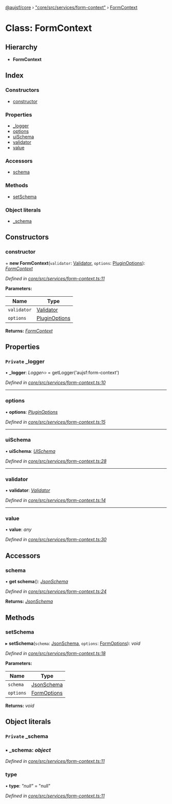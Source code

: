 [@aujsf/core](../README.md) › ["core/src/services/form-context"](../modules/_core_src_services_form_context_.md) › [FormContext](_core_src_services_form_context_.formcontext.md)

# Class: FormContext

## Hierarchy

* **FormContext**

## Index

### Constructors

* [constructor](_core_src_services_form_context_.formcontext.md#constructor)

### Properties

* [_logger](_core_src_services_form_context_.formcontext.md#private-_logger)
* [options](_core_src_services_form_context_.formcontext.md#options)
* [uiSchema](_core_src_services_form_context_.formcontext.md#uischema)
* [validator](_core_src_services_form_context_.formcontext.md#validator)
* [value](_core_src_services_form_context_.formcontext.md#value)

### Accessors

* [schema](_core_src_services_form_context_.formcontext.md#schema)

### Methods

* [setSchema](_core_src_services_form_context_.formcontext.md#setschema)

### Object literals

* [_schema](_core_src_services_form_context_.formcontext.md#private-_schema)

## Constructors

###  constructor

\+ **new FormContext**(`validator`: [Validator](_core_src_utils_validator_.validator.md), `options`: [PluginOptions](_core_src_plugin_options_.pluginoptions.md)): *[FormContext](_core_src_services_form_context_.formcontext.md)*

*Defined in [core/src/services/form-context.ts:11](https://github.com/jbockle/au-jsonschema-form/blob/05b11cf/packages/core/src/services/form-context.ts#L11)*

**Parameters:**

Name | Type |
------ | ------ |
`validator` | [Validator](_core_src_utils_validator_.validator.md) |
`options` | [PluginOptions](_core_src_plugin_options_.pluginoptions.md) |

**Returns:** *[FormContext](_core_src_services_form_context_.formcontext.md)*

## Properties

### `Private` _logger

• **_logger**: *Logger‹›* = getLogger('aujsf:form-context')

*Defined in [core/src/services/form-context.ts:10](https://github.com/jbockle/au-jsonschema-form/blob/05b11cf/packages/core/src/services/form-context.ts#L10)*

___

###  options

• **options**: *[PluginOptions](_core_src_plugin_options_.pluginoptions.md)*

*Defined in [core/src/services/form-context.ts:15](https://github.com/jbockle/au-jsonschema-form/blob/05b11cf/packages/core/src/services/form-context.ts#L15)*

___

###  uiSchema

• **uiSchema**: *[UISchema](../interfaces/_core_src_models_ui_schema_.uischema.md)*

*Defined in [core/src/services/form-context.ts:28](https://github.com/jbockle/au-jsonschema-form/blob/05b11cf/packages/core/src/services/form-context.ts#L28)*

___

###  validator

• **validator**: *[Validator](_core_src_utils_validator_.validator.md)*

*Defined in [core/src/services/form-context.ts:14](https://github.com/jbockle/au-jsonschema-form/blob/05b11cf/packages/core/src/services/form-context.ts#L14)*

___

###  value

• **value**: *any*

*Defined in [core/src/services/form-context.ts:30](https://github.com/jbockle/au-jsonschema-form/blob/05b11cf/packages/core/src/services/form-context.ts#L30)*

## Accessors

###  schema

• **get schema**(): *[JsonSchema](../modules/_core_src_models_json_schema_.md#jsonschema)*

*Defined in [core/src/services/form-context.ts:24](https://github.com/jbockle/au-jsonschema-form/blob/05b11cf/packages/core/src/services/form-context.ts#L24)*

**Returns:** *[JsonSchema](../modules/_core_src_models_json_schema_.md#jsonschema)*

## Methods

###  setSchema

▸ **setSchema**(`schema`: [JsonSchema](../modules/_core_src_models_json_schema_.md#jsonschema), `options`: [FormOptions](../modules/_core_src_models_form_options_.md#formoptions)): *void*

*Defined in [core/src/services/form-context.ts:18](https://github.com/jbockle/au-jsonschema-form/blob/05b11cf/packages/core/src/services/form-context.ts#L18)*

**Parameters:**

Name | Type |
------ | ------ |
`schema` | [JsonSchema](../modules/_core_src_models_json_schema_.md#jsonschema) |
`options` | [FormOptions](../modules/_core_src_models_form_options_.md#formoptions) |

**Returns:** *void*

## Object literals

### `Private` _schema

### ▪ **_schema**: *object*

*Defined in [core/src/services/form-context.ts:11](https://github.com/jbockle/au-jsonschema-form/blob/05b11cf/packages/core/src/services/form-context.ts#L11)*

###  type

• **type**: *"null"* = "null"

*Defined in [core/src/services/form-context.ts:11](https://github.com/jbockle/au-jsonschema-form/blob/05b11cf/packages/core/src/services/form-context.ts#L11)*
